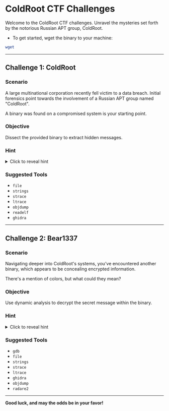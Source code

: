 # ColdRoot CTF Challenges

Welcome to the ColdRoot CTF challenges. Unravel the mysteries set forth by the notorious Russian APT group, ColdRoot.

- To get started, wget the binary to your machine:

```bash
wget
```

---

## Challenge 1: ColdRoot

### Scenario
A large multinational corporation recently fell victim to a data breach. Initial forensics point towards the involvement of a Russian APT group named "ColdRoot". 

A binary was found on a compromised system is your starting point. 

### Objective
Dissect the provided binary to extract hidden messages.

### Hint
<details>
  <summary>Click to reveal hint</summary>
  
  - Sometimes, it's not about gaining access but understanding the process.
  - Strings can be useful, but they might also deceive.
</details>

### Suggested Tools
- `file`
- `strings`
- `strace`
- `ltrace`
- `objdump`
- `readelf`
- `ghidra`

---

## Challenge 2: Bear1337

### Scenario

Navigating deeper into ColdRoot's systems, you've encountered another binary, which appears to be concealing encrypted information. 

There's a mention of colors, but what could they mean?

### Objective
Use dynamic analysis to decrypt the secret message within the binary.

### Hint
<details>
  <summary>Click to reveal hint</summary>
  
  The path ahead requires a trio of colors. Look to the north, where winters are fierce, and tales of bears and babushkas are abundant.
</details>

### Suggested Tools
- `gdb`
- `file`
- `strings`
- `strace`
- `ltrace`
- `ghidra`
- `objdump`
- `radare2`

---

**Good luck, and may the odds be in your favor!**
